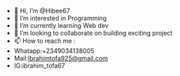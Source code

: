 - 👋 Hi, I’m @Hibee67
- 👀 I’m interested in Programming
- 🌱 I’m currently learning Web dev
- 💞️ I’m looking to collaborate on building exciting project
- 📫 How to reach me :
- Whatapp:+2349034138005
- Mail:Ibrahimtofa925@gmail.com
- IG:ibrahim_tofa67

<!---
Hibee67/Hibee67 is a ✨ special ✨ repository because its `README.md` (this file) appears on your GitHub profile.
You can click the Preview link to take a look at your changes.
--->
